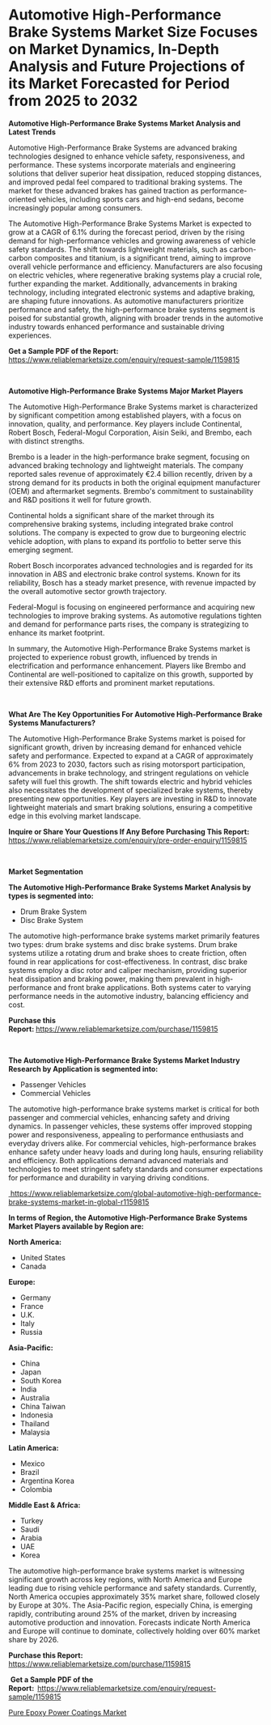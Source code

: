 <p><h1>Automotive High-Performance Brake Systems Market Size Focuses on Market Dynamics, In-Depth Analysis and Future Projections of its Market Forecasted for Period from 2025 to 2032</h1></p><p><strong>Automotive High-Performance Brake Systems Market Analysis and Latest Trends</strong></p>
<p><p>Automotive High-Performance Brake Systems are advanced braking technologies designed to enhance vehicle safety, responsiveness, and performance. These systems incorporate materials and engineering solutions that deliver superior heat dissipation, reduced stopping distances, and improved pedal feel compared to traditional braking systems. The market for these advanced brakes has gained traction as performance-oriented vehicles, including sports cars and high-end sedans, become increasingly popular among consumers.</p><p>The Automotive High-Performance Brake Systems Market is expected to grow at a CAGR of 6.1% during the forecast period, driven by the rising demand for high-performance vehicles and growing awareness of vehicle safety standards. The shift towards lightweight materials, such as carbon-carbon composites and titanium, is a significant trend, aiming to improve overall vehicle performance and efficiency. Manufacturers are also focusing on electric vehicles, where regenerative braking systems play a crucial role, further expanding the market. Additionally, advancements in braking technology, including integrated electronic systems and adaptive braking, are shaping future innovations. As automotive manufacturers prioritize performance and safety, the high-performance brake systems segment is poised for substantial growth, aligning with broader trends in the automotive industry towards enhanced performance and sustainable driving experiences.</p></p>
<p><strong>Get a Sample PDF of the Report:&nbsp;</strong> <a href="https://www.reliablemarketsize.com/enquiry/request-sample/1159815?utm_campaign=2808&utm_medium=2&utm_source=Github&utm_content=ia&utm_term=22032025&utm_id=automotive-high-performance-brake-systems">https://www.reliablemarketsize.com/enquiry/request-sample/1159815</a></p>
<p>&nbsp;</p>
<p><strong>Automotive High-Performance Brake Systems Major Market Players</strong></p>
<p><p>The Automotive High-Performance Brake Systems market is characterized by significant competition among established players, with a focus on innovation, quality, and performance. Key players include Continental, Robert Bosch, Federal-Mogul Corporation, Aisin Seiki, and Brembo, each with distinct strengths.</p><p>Brembo is a leader in the high-performance brake segment, focusing on advanced braking technology and lightweight materials. The company reported sales revenue of approximately €2.4 billion recently, driven by a strong demand for its products in both the original equipment manufacturer (OEM) and aftermarket segments. Brembo's commitment to sustainability and R&D positions it well for future growth.</p><p>Continental holds a significant share of the market through its comprehensive braking systems, including integrated brake control solutions. The company is expected to grow due to burgeoning electric vehicle adoption, with plans to expand its portfolio to better serve this emerging segment.</p><p>Robert Bosch incorporates advanced technologies and is regarded for its innovation in ABS and electronic brake control systems. Known for its reliability, Bosch has a steady market presence, with revenue impacted by the overall automotive sector growth trajectory.</p><p>Federal-Mogul is focusing on engineered performance and acquiring new technologies to improve braking systems. As automotive regulations tighten and demand for performance parts rises, the company is strategizing to enhance its market footprint.</p><p>In summary, the Automotive High-Performance Brake Systems market is projected to experience robust growth, influenced by trends in electrification and performance enhancement. Players like Brembo and Continental are well-positioned to capitalize on this growth, supported by their extensive R&D efforts and prominent market reputations.</p></p>
<p>&nbsp;</p>
<p><strong>What Are The Key Opportunities For Automotive High-Performance Brake Systems Manufacturers?</strong></p>
<p><p>The Automotive High-Performance Brake Systems market is poised for significant growth, driven by increasing demand for enhanced vehicle safety and performance. Expected to expand at a CAGR of approximately 6% from 2023 to 2030, factors such as rising motorsport participation, advancements in brake technology, and stringent regulations on vehicle safety will fuel this growth. The shift towards electric and hybrid vehicles also necessitates the development of specialized brake systems, thereby presenting new opportunities. Key players are investing in R&D to innovate lightweight materials and smart braking solutions, ensuring a competitive edge in this evolving market landscape.</p></p>
<p><strong>Inquire or Share Your Questions If Any Before Purchasing This Report:</strong> <a href="https://www.reliablemarketsize.com/enquiry/pre-order-enquiry/1159815?utm_campaign=2808&utm_medium=2&utm_source=Github&utm_content=ia&utm_term=22032025&utm_id=automotive-high-performance-brake-systems">https://www.reliablemarketsize.com/enquiry/pre-order-enquiry/1159815</a></p>
<p>&nbsp;</p>
<p><strong>Market Segmentation</strong></p>
<p><strong>The Automotive High-Performance Brake Systems Market Analysis by types is segmented into:</strong></p>
<p><ul><li>Drum Brake System</li><li>Disc Brake System</li></ul></p>
<p><p>The automotive high-performance brake systems market primarily features two types: drum brake systems and disc brake systems. Drum brake systems utilize a rotating drum and brake shoes to create friction, often found in rear applications for cost-effectiveness. In contrast, disc brake systems employ a disc rotor and caliper mechanism, providing superior heat dissipation and braking power, making them prevalent in high-performance and front brake applications. Both systems cater to varying performance needs in the automotive industry, balancing efficiency and cost.</p></p>
<p><strong>Purchase this Report:&nbsp;</strong><a href="https://www.reliablemarketsize.com/purchase/1159815?utm_campaign=2808&utm_medium=2&utm_source=Github&utm_content=ia&utm_term=22032025&utm_id=automotive-high-performance-brake-systems">https://www.reliablemarketsize.com/purchase/1159815</a></p>
<p>&nbsp;</p>
<p><strong>The Automotive High-Performance Brake Systems Market Industry Research by Application is segmented into:</strong></p>
<p><ul><li>Passenger Vehicles</li><li>Commercial Vehicles</li></ul></p>
<p><p>The automotive high-performance brake systems market is critical for both passenger and commercial vehicles, enhancing safety and driving dynamics. In passenger vehicles, these systems offer improved stopping power and responsiveness, appealing to performance enthusiasts and everyday drivers alike. For commercial vehicles, high-performance brakes enhance safety under heavy loads and during long hauls, ensuring reliability and efficiency. Both applications demand advanced materials and technologies to meet stringent safety standards and consumer expectations for performance and durability in varying driving conditions.</p></p>
<p><a href="https://www.reliablemarketsize.com/global-automotive-high-performance-brake-systems-market-in-global-r1159815?utm_campaign=2808&utm_medium=2&utm_source=Github&utm_content=ia&utm_term=22032025&utm_id=automotive-high-performance-brake-systems">&nbsp;https://www.reliablemarketsize.com/global-automotive-high-performance-brake-systems-market-in-global-r1159815</a></p>
<p><strong>In terms of Region, the Automotive High-Performance Brake Systems Market Players available by Region are:</strong></p>
<p>
    <p> <strong> North America: </strong>
        <ul>
            <li>United States</li>
            <li>Canada</li>
        </ul>
        </p> 
    <p> <strong> Europe: </strong>
        <ul>
            <li>Germany</li>
            <li>France</li>
            <li>U.K.</li>
            <li>Italy</li>
            <li>Russia</li>
        </ul>
        </p> 
    <p> <strong> Asia-Pacific: </strong>
        <ul>
            <li>China</li>
            <li>Japan</li>
            <li>South Korea</li>
            <li>India</li>
            <li>Australia</li>
            <li>China Taiwan</li>
            <li>Indonesia</li>
            <li>Thailand</li>
            <li>Malaysia</li>
        </ul>
        </p> 
    <p> <strong> Latin America: </strong>
        <ul>
            <li>Mexico</li>
            <li>Brazil</li>
            <li>Argentina Korea</li>
            <li>Colombia</li>
        </ul>
        </p> 
    <p> <strong> Middle East & Africa: </strong>
        <ul>
            <li>Turkey</li>
            <li>Saudi</li>
            <li>Arabia</li>
            <li>UAE</li>
            <li>Korea</li>
        </ul>
    </p>
    </p>
<p><p>The automotive high-performance brake systems market is witnessing significant growth across key regions, with North America and Europe leading due to rising vehicle performance and safety standards. Currently, North America occupies approximately 35% market share, followed closely by Europe at 30%. The Asia-Pacific region, especially China, is emerging rapidly, contributing around 25% of the market, driven by increasing automotive production and innovation. Forecasts indicate North America and Europe will continue to dominate, collectively holding over 60% market share by 2026.</p></p>
<p><strong>Purchase this Report: </strong><a href="https://www.reliablemarketsize.com/purchase/1159815?utm_campaign=2808&utm_medium=2&utm_source=Github&utm_content=ia&utm_term=22032025&utm_id=automotive-high-performance-brake-systems">https://www.reliablemarketsize.com/purchase/1159815</a></p>
<p>&nbsp;<strong>Get a Sample PDF of the Report:&nbsp;&nbsp;</strong><a href="https://www.reliablemarketsize.com/enquiry/request-sample/1159815?utm_campaign=2808&utm_medium=2&utm_source=Github&utm_content=ia&utm_term=22032025&utm_id=automotive-high-performance-brake-systems">https://www.reliablemarketsize.com/enquiry/request-sample/1159815</a></p>
<p><strong></strong></p>
<p><p><a href="https://github.com/klaassenmackenzie6/Market-Research-Report-List-1/blob/main/pure-epoxy-power-coatings-market.md?utm_campaign=2808&utm_medium=2&utm_source=Github&utm_content=ia&utm_term=22032025&utm_id=automotive-high-performance-brake-systems">Pure Epoxy Power Coatings Market</a></p></p>